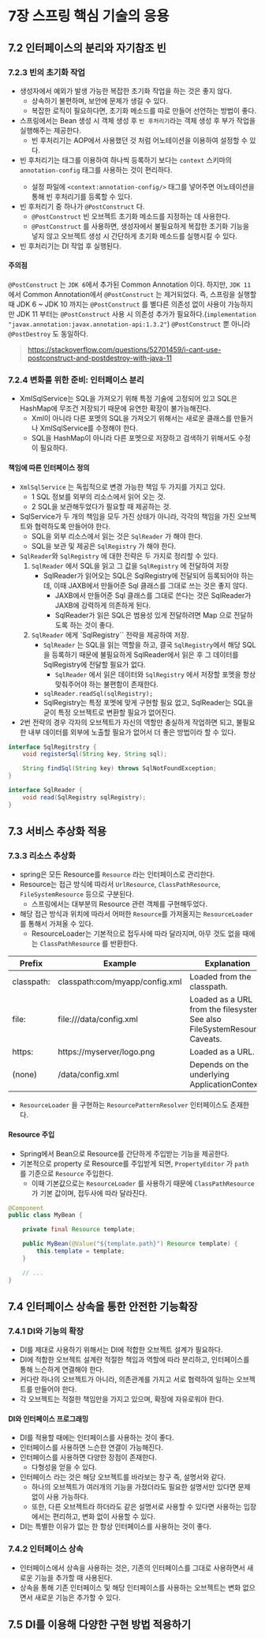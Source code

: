 # 7장 스프링 핵심 기술의 응용

## 7.2 인터페이스의 분리와 자기참조 빈

### 7.2.3 빈의 초기화 작업

- 생성자에서 예외가 발생 가능한 복잡한 초기화 작업을 하는 것은 좋지 않다.
  - 상속하기 불편하며, 보안에 문제가 생길 수 있다.
  - 복잡한 로직이 필요하다면, 초기화 메소드를 따로 만들어 선언하는 방법이 좋다.
- 스프링에서는 Bean 생성 시 객체 생성 후 `빈 후처리기`라는 객체 생성 후 부가 작업을 실행해주는 제공한다.
  - 빈 후처리기는 AOP에서 사용했던 것 처럼 어노테이션을 이용하여 설정할 수 있다.
- 빈 후처리기는 <bean> 태그를 이용하여 하나씩 등록하기 보다는 `context` 스키마의 `annotation-config` 태그를 사용하는 것이 편리하다.
  - 설정 파일에 `<context:annotation-config/>` 태그를 넣어주면 어노테이션을 통해 빈 후처리기를 등록할 수 있다.
- 빈 후처리기 중 하나가 `@PostConstruct` 다.
  - `@PostConstruct` 빈 오브젝트 초기화 메소드를 지정하는 데 사용한다.
  - `@PostConstruct` 를 사용하면, 생성자에서 불필요하게 복잡한 초기화 기능을 넣지 않고 오브젝트 생성 시 간단하게 초기화 메소드를 실행시킬 수 있다.
- 빈 후처리기는 DI 작업 후 실행된다.

#### 주의점

`@PostConstruct` 는 `JDK 6`에서 추가된 Common Annotation 이다.
하지만, `JDK 11` 에서 Common Annotation에서 `@PostConstruct` 는 제거되었다.
즉, 스프링을 실행할 때 JDK 6 ~ JDK 10 까지는 `@PostConstruct` 를 별다른 의존성 없이 사용이 가능하지만
JDK 11 부터는 `@PostConstruct` 사용 시 의존성 추가가 필요하다.(`implementation "javax.annotation:javax.annotation-api:1.3.2"`)
`@PostConstruct` 뿐 아니라 `@PostDestroy` 도 동일하다.

> https://stackoverflow.com/questions/52701459/i-cant-use-postconstruct-and-postdestroy-with-java-11

### 7.2.4 변화를 위한 준비: 인터페이스 분리

- XmlSqlService는 SQL을 가져오기 위해 특정 기술에 고정되어 있고 SQL은 HashMap에 무조건 저장되기 때문에 유연한 확장이 불가능해진다.
  - Xml이 아니라 다른 포멧의 SQL을 가져오기 위해서는 새로운 클래스를 만들거나 XmlSqlService를 수정해야 한다.
  - SQL을 HashMap이 아니라 다른 포멧으로 저장하고 검색하기 위해서도 수정이 필요하다.

#### 책임에 따른 인터페이스 정의

- `XmlSqlService` 는 독립적으로 변경 가능한 책임 두 가지를 가지고 있다.
  - 1 SQL 정보를 외부의 리소스에서 읽어 오는 것.
  - 2 SQL을 보관해두었다가 필요할 때 제공하는 것.
- SqlService가 두 개의 책임을 모두 가진 상태가 아니라, 각각의 책임을 가진 오브젝트와 협력하도록 만들어야 한다.
  - SQL을 외부 리소스에서 읽는 것은 `SqlReader` 가 해야 한다.
  - SQL을 보관 및 제공은 `SqlRegistry` 가 해야 한다.
- `SqlReader`와 `SqlRegistry` 에 대한 전략은 두 가지로 정리할 수 있다.
  1. `SqlReader` 에서 SQL을 읽고 그 값을 `SqlRegistry` 에 전달하여 저장
     - SqlReader가 읽어오는 SQL은 SqlRegistry에 전달되어 등록되어야 하는데, 이때 JAXB에서 만들어준 Sql 클래스를 그대로 쓰는 것은 좋지 않다.
       - JAXB에서 만들어준 Sql 클래스를 그대로 쓴다는 것은 SqlReader가 JAXB에 강력하게 의존하게 된다.
       - SqlReader가 읽은 SQL은 범용성 있게 전달하려면 Map 으로 전달하도록 하는 것이 좋다.
  2. `SqlReader` 에게 `SqlRegistry`` 전략을 제공하여 저장.
     - `SqlReader` 는 SQL을 읽는 역할을 하고, 결국 `SqlRegistry`에서 해당 SQL을 등록하기 때문에 불필요하게 SqlReader에서 읽은 후 그 데이터를 SqlRegistry에 전달할 필요가 없다.
       - `SqlReader` 에서 읽은 데이터와 `SqlRegistry` 에서 저장할 포멧을 항상 맞춰주어야 하는 불편함이 존재한다.
     - `sqlReader.readSql(sqlRegistry);`
     - SqlRegistry는 특정 포멧에 맞게 구현할 필요 없고, SqlReader는 SQL을 굳이 특정 오브젝트로 변환할 필요가 없어진다.
- 2번 전략의 경우 각자의 오브젝트가 자신의 역할만 충실하게 작업하면 되고, 불필요한 내부 데이터를 외부에 노출할 필요가 없어서 더 좋은 방법이라 할 수 있다.

```java
interface SqlRegitrstry {
    void registerSql(String key, String sql);

    String findSql(String key) throws SqlNotFoundException;
}

interface SqlReader {
    void read(SqlRegistry sqlRegistry);
}
```

## 7.3 서비스 추상화 적용

### 7.3.3 리소스 추상화

- spring은 모든 Resource를 `Resource` 라는 인터페이스로 관리한다.
- Resource는 접근 방식에 따라서 `UrlResource`, `ClassPathResource`, `FileSystemResource` 등으로 구분된다.
  - 스프링에서는 대부분의 Resource 관련 객체를 구현해두었다.
- 해당 접근 방식과 위치에 따라서 어떠한 `Resource`를 가져올지는 `ResourceLoader` 를 통해서 가져올 수 있다.
  - ResourceLoader는 기본적으로 접두사에 따라 달라지며, 아무 것도 없을 때에는 `ClassPathResource` 를 반환한다.

| Prefix     | Example                        | Explanation                                                               |
|------------|--------------------------------|---------------------------------------------------------------------------|
| classpath: | classpath:com/myapp/config.xml | Loaded from the classpath.                                                |
| file:      | file:///data/config.xml        | Loaded as a URL from the filesystem. See also FileSystemResource Caveats. |
| https:     | https://myserver/logo.png      | Loaded as a URL.                                                          |
| (none)     | /data/config.xml               | Depends on the underlying ApplicationContext.                             |

- `ResourceLoader` 을 구현하는 `ResourcePatternResolver` 인터페이스도 존재한다.

#### Resource 주입

- Spring에서 Bean으로 Resource를 간단하게 주입받는 기능을 제공한다.
- 기본적으로 property 로 Resource를 주입받게 되면, `PropertyEditor` 가 `path` 를 기준으로 `Resource` 주입한다.
  - 이때 기본값으로는 `ResourceLoader` 를 사용하기 때문에 `ClassPathResource` 가 기본 값이며, 접두사에 따라 달라진다.

```java
@Component
public class MyBean {

	private final Resource template;

	public MyBean(@Value("${template.path}") Resource template) {
		this.template = template;
	}

	// ...
}
```

## 7.4 인터페이스 상속을 통한 안전한 기능확장

### 7.4.1 DI와 기능의 확장

- DI를 제대로 사용하기 위해서는 DI에 적합한 오브젝트 설계가 필요하다.
- DI에 적합한 오브젝트 설계란 적절한 책임과 역할에 따라 분리하고, 인터페이스를 통해 느슨하게 연결해야 한다.
- 커다란 하나의 오브젝트가 아니라, 의존관계를 가지고 서로 협력하여 일하는 오브젝트를 만들어야 한다.
- 각 오브젝트는 적절한 책임만을 가지고 있으며, 확장에 자유로워야 한다.

#### DI와 인터페이스 프로그래밍

- DI를 적용할 때에는 인터페이스를 사용하는 것이 좋다.
- 인터페이스를 사용하면 느슨한 연결이 가능해진다.
- 인터페이스를 사용하면 다양한 장점이 존재한다.
  - 다형성을 얻을 수 있다.
- 인터페이스 라는 것은 해당 오브젝트를 바라보는 창구 즉, 설명서와 같다.
  - 하나의 오브젝트가 여러개의 기능을 가졌더라도 필요한 설명서만 있다면 문제 없이 사용 가능하다.
  - 또한, 다른 오브젝트라 하더라도 같은 설명서로 사용할 수 있다면 사용하는 입장에서는 편리하고, 변화 없이 사용할 수 있다.
- DI는 특별한 이유가 없는 한 항상 인터페이스를 사용하는 것이 좋다.

### 7.4.2 인터페이스 상속

- 인터페이스에서 상속을 사용하는 것은, 기존의 인터페이스를 그대로 사용하면서 새로운 기능을 추가할 때 사용된다.
- 상속을 통해 기존 인터페이스 및 해당 인터페이스를 사용하는 오브젝트는 변화 없으면서 새로운 기능은 추가할 수 있다.

## 7.5 DI를 이용해 다양한 구현 방법 적용하기